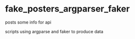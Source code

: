# fake_posters_argparser_faker
posts some info for api 

scripts using argparse and faker to produce data
